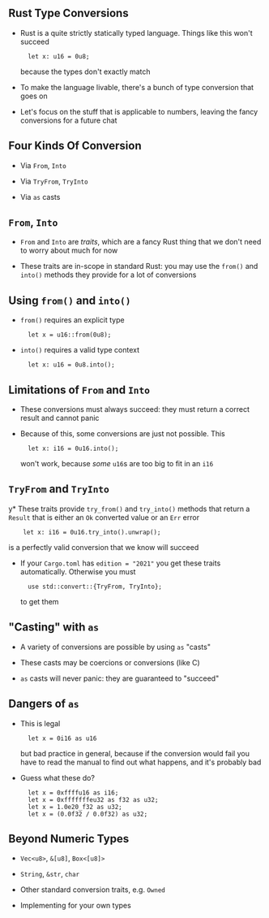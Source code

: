 ## Rust Type Conversions

* Rust is a quite strictly statically typed language. Things
  like this won't succeed

        let x: u16 = 0u8;

  because the types don't exactly match

* To make the language livable, there's a bunch of type conversion
  that goes on

* Let's focus on the stuff that is applicable to
  numbers, leaving the fancy conversions for a future chat

## Four Kinds Of Conversion

* Via `From`, `Into`

* Via `TryFrom`, `TryInto`

* Via `as` casts

## `From`, `Into`

* `From` and `Into` are *traits*, which are a fancy Rust
  thing that we don't need to worry about much for now

* These traits are in-scope in standard Rust: you may use
  the `from()` and `into()` methods they provide for a lot
  of conversions

## Using `from()` and `into()`

* `from()` requires an explicit type

        let x = u16::from(0u8);

* `into()` requires a valid type context

        let x: u16 = 0u8.into();

## Limitations of `From` and `Into`

* These conversions must always succeed: they must return a
  correct result and cannot panic

* Because of this, some conversions are just not possible. This

        let x: i16 = 0u16.into();

  won't work, because *some* `u16`s are too big to fit in an `i16`

## `TryFrom` and `TryInto`

y* These traits provide `try_from()` and `try_into()` methods
  that return a `Result` that is either an `Ok` converted value
  or an `Err` error

        let x: i16 = 0u16.try_into().unwrap();

  is a perfectly valid conversion that we know will succeed

* If your `Cargo.toml` has `edition = "2021"` you get these
  traits automatically. Otherwise you must

        use std::convert::{TryFrom, TryInto};

  to get them

## "Casting" with `as`

* A variety of conversions are possible by using `as`
  "casts"

* These casts may be coercions or conversions (like C)

* `as` casts will never panic: they are guaranteed to "succeed"

## Dangers of `as`

* This is legal

        let x = 0i16 as u16

  but bad practice in general, because if the conversion
  would fail you have to read the manual to find out what
  happens, and it's probably bad

* Guess what these do?

        let x = 0xffffu16 as i16;
        let x = 0xfffffffeu32 as f32 as u32;
        let x = 1.0e20_f32 as u32;
        let x = (0.0f32 / 0.0f32) as u32;

## Beyond Numeric Types

* `Vec<u8>`, `&[u8]`, `Box<[u8]>`

* `String`, `&str`, `char`

* Other standard conversion traits, e.g. `Owned`

* Implementing for your own types
